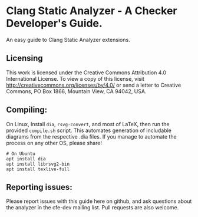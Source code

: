 # Clang Static Analyzer - A Checker Developer's Guide.

An easy guide to Clang Static Analyzer extensions.


## Licensing

This work is licensed under the Creative Commons Attribution 4.0 International
License. To view a copy of this license, visit
http://creativecommons.org/licenses/by/4.0/ or send a letter to Creative
Commons, PO Box 1866, Mountain View, CA 94042, USA.


## Compiling:

On Linux, Install `dia`, `rsvg-convert`, and most of LaTeX, then run the
provided `compile.sh` script. This automates generation of includable diagrams
from the respective .dia files. If you manage to automate the process on any
other OS, please share!

```shell
# On Ubuntu
apt install dia
apt install librsvg2-bin
apt install texlive-full
```


## Reporting issues:

Please report issues with this guide here on github, and ask questions about
the analyzer in the cfe-dev mailing list. Pull requests are also welcome.
